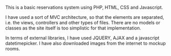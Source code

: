 This is a basic reservations system using PHP, HTML, CSS and Javascript. 

I have used a sort of MVC architecture, so that the elements are separated, i.e. the views, controllers and other types of files. There are no models or classes as the site itself is too simplistic for that implementation.

In terms of external libraries, I have used JQUERY, AJAX and a javascript datetimepicker. I have also downloaded images from the internet to mockup rooms.
